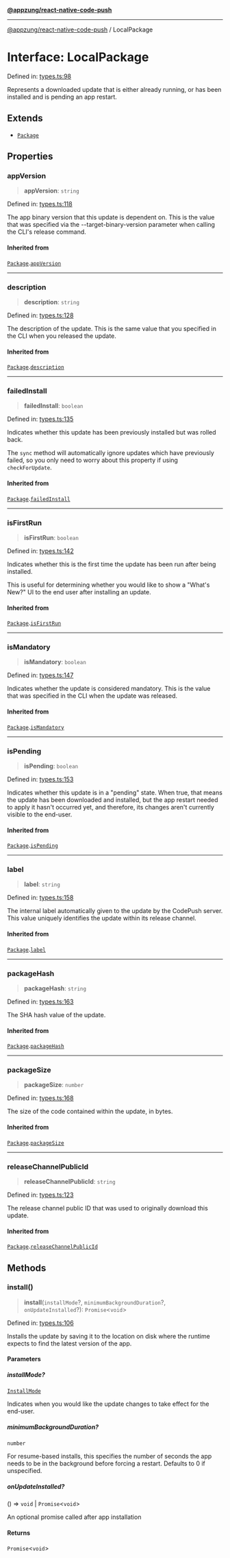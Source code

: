 [**@appzung/react-native-code-push**](../README.md)

---

[@appzung/react-native-code-push](../README.md) / LocalPackage

# Interface: LocalPackage

Defined in: [types.ts:98](https://github.com/AppZung/react-native-code-push/blob/5f900017beec34f1e037ac881585c7f5fb00d5dd/src/types.ts#L98)

Represents a downloaded update that is either already running, or has been installed and is pending an app restart.

## Extends

- [`Package`](Package.md)

## Properties

### appVersion

> **appVersion**: `string`

Defined in: [types.ts:118](https://github.com/AppZung/react-native-code-push/blob/5f900017beec34f1e037ac881585c7f5fb00d5dd/src/types.ts#L118)

The app binary version that this update is dependent on. This is the value that was
specified via the --target-binary-version parameter when calling the CLI's release command.

#### Inherited from

[`Package`](Package.md).[`appVersion`](Package.md#appversion)

---

### description

> **description**: `string`

Defined in: [types.ts:128](https://github.com/AppZung/react-native-code-push/blob/5f900017beec34f1e037ac881585c7f5fb00d5dd/src/types.ts#L128)

The description of the update. This is the same value that you specified in the CLI when you released the update.

#### Inherited from

[`Package`](Package.md).[`description`](Package.md#description)

---

### failedInstall

> **failedInstall**: `boolean`

Defined in: [types.ts:135](https://github.com/AppZung/react-native-code-push/blob/5f900017beec34f1e037ac881585c7f5fb00d5dd/src/types.ts#L135)

Indicates whether this update has been previously installed but was rolled back.

The `sync` method will automatically ignore updates which have previously failed, so you only need to worry about this property if using `checkForUpdate`.

#### Inherited from

[`Package`](Package.md).[`failedInstall`](Package.md#failedinstall)

---

### isFirstRun

> **isFirstRun**: `boolean`

Defined in: [types.ts:142](https://github.com/AppZung/react-native-code-push/blob/5f900017beec34f1e037ac881585c7f5fb00d5dd/src/types.ts#L142)

Indicates whether this is the first time the update has been run after being installed.

This is useful for determining whether you would like to show a "What's New?" UI to the end user after installing an update.

#### Inherited from

[`Package`](Package.md).[`isFirstRun`](Package.md#isfirstrun)

---

### isMandatory

> **isMandatory**: `boolean`

Defined in: [types.ts:147](https://github.com/AppZung/react-native-code-push/blob/5f900017beec34f1e037ac881585c7f5fb00d5dd/src/types.ts#L147)

Indicates whether the update is considered mandatory. This is the value that was specified in the CLI when the update was released.

#### Inherited from

[`Package`](Package.md).[`isMandatory`](Package.md#ismandatory)

---

### isPending

> **isPending**: `boolean`

Defined in: [types.ts:153](https://github.com/AppZung/react-native-code-push/blob/5f900017beec34f1e037ac881585c7f5fb00d5dd/src/types.ts#L153)

Indicates whether this update is in a "pending" state. When true, that means the update has been downloaded and installed, but the app restart
needed to apply it hasn't occurred yet, and therefore, its changes aren't currently visible to the end-user.

#### Inherited from

[`Package`](Package.md).[`isPending`](Package.md#ispending)

---

### label

> **label**: `string`

Defined in: [types.ts:158](https://github.com/AppZung/react-native-code-push/blob/5f900017beec34f1e037ac881585c7f5fb00d5dd/src/types.ts#L158)

The internal label automatically given to the update by the CodePush server. This value uniquely identifies the update within its release channel.

#### Inherited from

[`Package`](Package.md).[`label`](Package.md#label)

---

### packageHash

> **packageHash**: `string`

Defined in: [types.ts:163](https://github.com/AppZung/react-native-code-push/blob/5f900017beec34f1e037ac881585c7f5fb00d5dd/src/types.ts#L163)

The SHA hash value of the update.

#### Inherited from

[`Package`](Package.md).[`packageHash`](Package.md#packagehash)

---

### packageSize

> **packageSize**: `number`

Defined in: [types.ts:168](https://github.com/AppZung/react-native-code-push/blob/5f900017beec34f1e037ac881585c7f5fb00d5dd/src/types.ts#L168)

The size of the code contained within the update, in bytes.

#### Inherited from

[`Package`](Package.md).[`packageSize`](Package.md#packagesize)

---

### releaseChannelPublicId

> **releaseChannelPublicId**: `string`

Defined in: [types.ts:123](https://github.com/AppZung/react-native-code-push/blob/5f900017beec34f1e037ac881585c7f5fb00d5dd/src/types.ts#L123)

The release channel public ID that was used to originally download this update.

#### Inherited from

[`Package`](Package.md).[`releaseChannelPublicId`](Package.md#releasechannelpublicid)

## Methods

### install()

> **install**(`installMode`?, `minimumBackgroundDuration`?, `onUpdateInstalled`?): `Promise`\<`void`\>

Defined in: [types.ts:106](https://github.com/AppZung/react-native-code-push/blob/5f900017beec34f1e037ac881585c7f5fb00d5dd/src/types.ts#L106)

Installs the update by saving it to the location on disk where the runtime expects to find the latest version of the app.

#### Parameters

##### installMode?

[`InstallMode`](../enumerations/InstallMode.md)

Indicates when you would like the update changes to take effect for the end-user.

##### minimumBackgroundDuration?

`number`

For resume-based installs, this specifies the number of seconds the app needs to be in the background before forcing a restart. Defaults to 0 if unspecified.

##### onUpdateInstalled?

() => `void` \| `Promise`\<`void`\>

An optional promise called after app installation

#### Returns

`Promise`\<`void`\>
